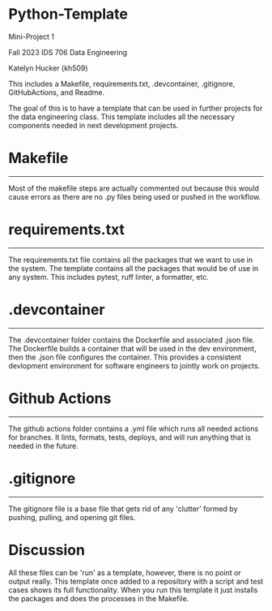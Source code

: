 # Python-Template
Mini-Project 1 

Fall 2023 IDS 706 Data Engineering

Katelyn Hucker (kh509)

This includes a Makefile, requirements.txt, .devcontainer, .gitignore, GitHubActions, and Readme.

The goal of this is to have a template that can be used in further projects for the data engineering class. This template includes all the necessary components needed in next development projects. 


# Makefile
-------------------------
Most of the makefile steps are actually commented out because this would cause errors as there are no .py files being used or pushed in the workflow. 

# requirements.txt
-------------------------
The requirements.txt file contains all the packages that we want to use in the system. The template contains all the packages that would be of use in any system. This includes pytest, ruff linter, a formatter, etc. 

# .devcontainer
-------------------------
The .devcontainer folder contains the Dockerfile and associated .json file. The Dockerfile builds a container that will be used in the dev environment, then the .json file configures the container. This provides a consistent devlopment environment for software engineers to jointly work on projects. 

# Github Actions
-------------------------
The github actions folder contains a .yml file which runs all needed actions for branches. It lints, formats, tests, deploys, and will run anything that is needed in the future. 

# .gitignore
-------------------------
The gitignore file is a base file that gets rid of any 'clutter' formed by pushing, pulling, and opening git files. 


# Discussion

All these files can be 'run' as a template, however, there is no point or output really. This template once added to a repository with a script and test cases shows its full functionality. 
When you run this template it just installs the packages and does the processes in the Makefile.

